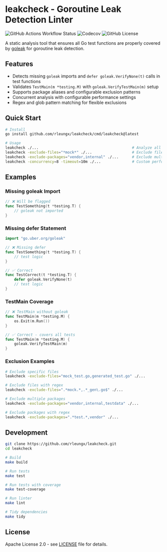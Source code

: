 # leakcheck - Goroutine Leak Detection Linter

![GitHub Actions Workflow Status](https://img.shields.io/github/actions/workflow/status/rleungx/leakcheck/go.yml)
![Codecov](https://img.shields.io/codecov/c/github/rleungx/leakcheck)
![GitHub License](https://img.shields.io/github/license/rleungx/leakcheck)

A static analysis tool that ensures all Go test functions are properly covered by [goleak](https://github.com/uber-go/goleak) for goroutine leak detection.

## Features

- Detects missing `goleak` imports and `defer goleak.VerifyNone(t)` calls in test functions
- Validates `TestMain(m *testing.M)` with `goleak.VerifyTestMain(m)` setup  
- Supports package aliases and configurable exclusion patterns
- Concurrent analysis with configurable performance settings
- Regex and glob pattern matching for flexible exclusions

## Quick Start

```bash
# Install
go install github.com/rleungx/leakcheck/cmd/leakcheck@latest

# Usage
leakcheck ./...                                          # Analyze all packages
leakcheck -exclude-files="*mock*" ./...                  # Exclude files matching pattern
leakcheck -exclude-packages="vendor,internal" ./...      # Exclude multiple packages
leakcheck -concurrency=8 -timeout=10m ./...              # Custom performance settings
```

## Examples

### Missing goleak Import
```go
// ❌ Will be flagged
func TestSomething(t *testing.T) {
    // goleak not imported
}
```

### Missing defer Statement
```go
import "go.uber.org/goleak"

// ❌ Missing defer
func TestSomething(t *testing.T) {
    // test logic
}

// ✅ Correct
func TestCorrect(t *testing.T) {
    defer goleak.VerifyNone(t)
    // test logic
}
```

### TestMain Coverage
```go
// ❌ TestMain without goleak
func TestMain(m *testing.M) {
    os.Exit(m.Run())
}

// ✅ Correct - covers all tests
func TestMain(m *testing.M) {
    goleak.VerifyTestMain(m)
}
```

### Exclusion Examples

```bash
# Exclude specific files
leakcheck -exclude-files="mock_test.go,generated_test.go" ./...

# Exclude files with regex
leakcheck -exclude-files=".*mock.*,.*_gen\.go$" ./...

# Exclude multiple packages
leakcheck -exclude-packages="vendor,internal,testdata" ./...

# Exclude packages with regex  
leakcheck -exclude-packages=".*test.*,vendor" ./...
```

## Development

```bash
git clone https://github.com/rleungx/leakcheck.git
cd leakcheck

# Build
make build

# Run tests
make test

# Run tests with coverage
make test-coverage

# Run linter
make lint

# Tidy dependencies
make tidy
```

## License

Apache License 2.0 - see [LICENSE](LICENSE) file for details.
